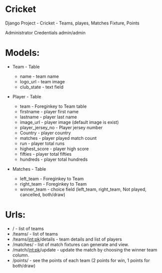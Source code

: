 # Cricket
Django Project - Cricket - Teams, playes, Matches Fixture, Points


Administrator Credentials
admin/admin

# Models:
  - Team - Table
    - name - team name
    - logo_url - team image
    - club_state - text field
  
  - Player - Table
    - team - Foreginkey to Team table
    - firstname - player first name
    - lastname - player last name
    - image_url - player image (default image is exist)
    - player_jersey_no - Player jersey number
    - Country - player country
    - matches - player played match count
    - run - player total runs
    - highest_score - player high score
    - fifties - player total fifties
    - hundreds - player total hundreds
    
  - Matches - Table
    - left_team - Foreginkey to Team
    - right_team - Foreginkey to Team
    - winner_team - choice field (left_team, right_team, Not played, cancelled, both/draw)
    

# Urls:
  - / - list of teams
  - /teams/ - list of teams
  - /teams/<int:pk>/details - team details and list of players
  - /matches/ - list of match fixtures can generate and view.
  - /match/<int:pk>/update - update the match by choosing the winner team column. 
  - /points/  - see the points of each team (2 points for win, 1 points for both/draw)
  
  
    
